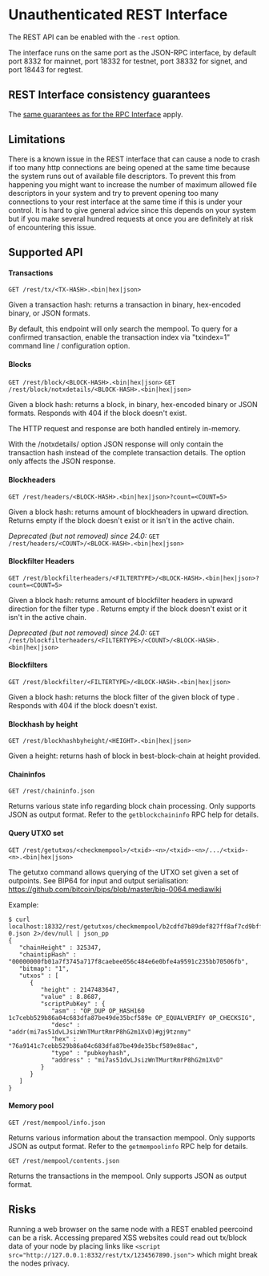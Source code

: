 Unauthenticated REST Interface
==============================

The REST API can be enabled with the `-rest` option.

The interface runs on the same port as the JSON-RPC interface, by default port 8332 for mainnet, port 18332 for testnet,
port 38332 for signet, and port 18443 for regtest.

REST Interface consistency guarantees
-------------------------------------

The [same guarantees as for the RPC Interface](/doc/JSON-RPC-interface.md#rpc-consistency-guarantees)
apply.

Limitations
-----------

There is a known issue in the REST interface that can cause a node to crash if
too many http connections are being opened at the same time because the system runs
out of available file descriptors. To prevent this from happening you might
want to increase the number of maximum allowed file descriptors in your system
and try to prevent opening too many connections to your rest interface at the
same time if this is under your control. It is hard to give general advice
since this depends on your system but if you make several hundred requests at
once you are definitely at risk of encountering this issue.

Supported API
-------------

#### Transactions
`GET /rest/tx/<TX-HASH>.<bin|hex|json>`

Given a transaction hash: returns a transaction in binary, hex-encoded binary, or JSON formats.

By default, this endpoint will only search the mempool.
To query for a confirmed transaction, enable the transaction index via "txindex=1" command line / configuration option.

#### Blocks
`GET /rest/block/<BLOCK-HASH>.<bin|hex|json>`
`GET /rest/block/notxdetails/<BLOCK-HASH>.<bin|hex|json>`

Given a block hash: returns a block, in binary, hex-encoded binary or JSON formats.
Responds with 404 if the block doesn't exist.

The HTTP request and response are both handled entirely in-memory.

With the /notxdetails/ option JSON response will only contain the transaction hash instead of the complete transaction details. The option only affects the JSON response.

#### Blockheaders
`GET /rest/headers/<BLOCK-HASH>.<bin|hex|json>?count=<COUNT=5>`

Given a block hash: returns <COUNT> amount of blockheaders in upward direction.
Returns empty if the block doesn't exist or it isn't in the active chain.

*Deprecated (but not removed) since 24.0:*
`GET /rest/headers/<COUNT>/<BLOCK-HASH>.<bin|hex|json>`

#### Blockfilter Headers
`GET /rest/blockfilterheaders/<FILTERTYPE>/<BLOCK-HASH>.<bin|hex|json>?count=<COUNT=5>`

Given a block hash: returns <COUNT> amount of blockfilter headers in upward
direction for the filter type <FILTERTYPE>.
Returns empty if the block doesn't exist or it isn't in the active chain.

*Deprecated (but not removed) since 24.0:*
`GET /rest/blockfilterheaders/<FILTERTYPE>/<COUNT>/<BLOCK-HASH>.<bin|hex|json>`

#### Blockfilters
`GET /rest/blockfilter/<FILTERTYPE>/<BLOCK-HASH>.<bin|hex|json>`

Given a block hash: returns the block filter of the given block of type
<FILTERTYPE>.
Responds with 404 if the block doesn't exist.

#### Blockhash by height
`GET /rest/blockhashbyheight/<HEIGHT>.<bin|hex|json>`

Given a height: returns hash of block in best-block-chain at height provided.

#### Chaininfos
`GET /rest/chaininfo.json`

Returns various state info regarding block chain processing.
Only supports JSON as output format.
Refer to the `getblockchaininfo` RPC help for details.

#### Query UTXO set
`GET /rest/getutxos/<checkmempool>/<txid>-<n>/<txid>-<n>/.../<txid>-<n>.<bin|hex|json>`

The getutxo command allows querying of the UTXO set given a set of outpoints.
See BIP64 for input and output serialisation:
https://github.com/bitcoin/bips/blob/master/bip-0064.mediawiki

Example:
```
$ curl localhost:18332/rest/getutxos/checkmempool/b2cdfd7b89def827ff8af7cd9bff7627ff72e5e8b0f71210f92ea7a4000c5d75-0.json 2>/dev/null | json_pp
{
   "chainHeight" : 325347,
   "chaintipHash" : "00000000fb01a7f3745a717f8caebee056c484e6e0bfe4a9591c235bb70506fb",
   "bitmap": "1",
   "utxos" : [
      {
         "height" : 2147483647,
         "value" : 8.8687,
         "scriptPubKey" : {
            "asm" : "OP_DUP OP_HASH160 1c7cebb529b86a04c683dfa87be49de35bcf589e OP_EQUALVERIFY OP_CHECKSIG",
            "desc" : "addr(mi7as51dvLJsizWnTMurtRmrP8hG2m1XvD)#gj9tznmy"
            "hex" : "76a9141c7cebb529b86a04c683dfa87be49de35bcf589e88ac",
            "type" : "pubkeyhash",
            "address" : "mi7as51dvLJsizWnTMurtRmrP8hG2m1XvD"
         }
      }
   ]
}
```

#### Memory pool
`GET /rest/mempool/info.json`

Returns various information about the transaction mempool.
Only supports JSON as output format.
Refer to the `getmempoolinfo` RPC help for details.

`GET /rest/mempool/contents.json`

Returns the transactions in the mempool.
Only supports JSON as output format.

Risks
-------------
Running a web browser on the same node with a REST enabled peercoind can be a risk. Accessing prepared XSS websites could read out tx/block data of your node by placing links like `<script src="http://127.0.0.1:8332/rest/tx/1234567890.json">` which might break the nodes privacy.
